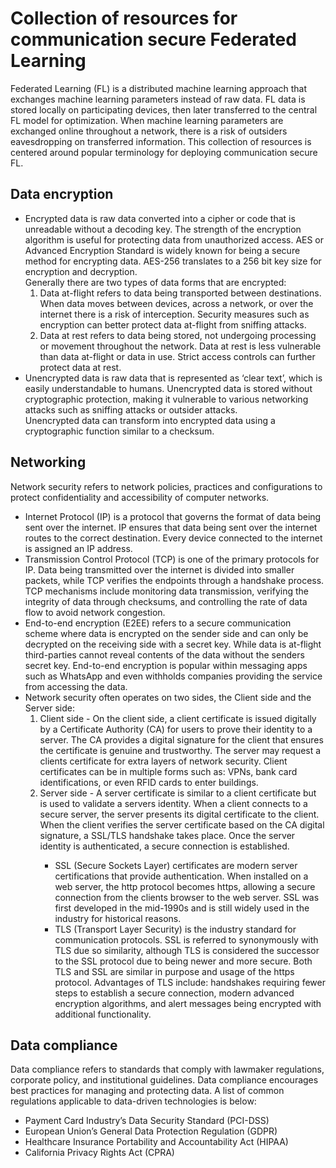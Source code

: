 # Collection of resources for communication secure Federated Learning
Federated Learning (FL) is a distributed machine learning approach that exchanges machine learning parameters instead of raw data. FL data is stored locally on participating devices, then later transferred to the central FL model for optimization. When machine learning parameters are exchanged online throughout a network, there is a risk of outsiders eavesdropping on transferred information. This collection of resources is centered around popular terminology for deploying communication secure FL.
## Data encryption
* Encrypted data is raw data converted into a cipher or code that is unreadable without a decoding key. The strength of the encryption algorithm is useful for protecting data from unauthorized access. AES or Advanced Encryption Standard is widely known for being a secure method for encrypting data. AES-256 translates to a 256 bit key size for encryption and decryption. <br>
Generally there are two types of data forms that are encrypted:
  <ol>
  <li>Data at-flight refers to data being transported between destinations. When data moves between devices, across a network, or over the internet there is a risk of interception. Security measures such as encryption can better protect data at-flight from sniffing attacks.</li>
  <li>Data at rest refers to data being stored, not undergoing processing or movement throughout the network. Data at rest is less vulnerable than data at-flight or data in use. Strict access controls can further protect data at rest.</li>
  </ol>
* Unencrypted data is raw data that is represented as ‘clear text’, which is easily understandable to humans. Unencrypted data is stored without cryptographic protection, making it vulnerable to various networking attacks such as sniffing attacks or outsider attacks. <br> Unencrypted data can transform into encrypted data using a cryptographic function similar to a checksum.
## Networking
Network security refers to network policies, practices and configurations to protect confidentiality and accessibility of computer networks.
* Internet Protocol (IP) is a protocol that governs the format of data being sent over the internet. IP ensures that data being sent over the internet routes to the correct destination. Every device connected to the internet is assigned an IP address.
* Transmission Control Protocol (TCP) is one of the primary protocols for IP. Data being transmitted over the internet is divided into smaller packets, while TCP verifies the endpoints through a handshake process. TCP mechanisms include monitoring data transmission, verifying the integrity of data through checksums, and controlling the rate of data flow to avoid network congestion. 
* End-to-end encryption (E2EE) refers to a secure communication scheme where data is encrypted on the sender side and can only be decrypted on the receiving side with a secret key. While data is at-flight third-parties cannot reveal contents of the data without the senders secret key. End-to-end encryption is popular within messaging apps such as WhatsApp and even withholds companies providing the service from accessing the data.
* Network security often operates on two sides, the Client side and the Server side:
  <ol>
    <li>Client side - On the client side, a client certificate is issued digitally by a Certificate Authority (CA) for users to prove their identity to a server. The CA provides a digital signature for the client that ensures the certificate is genuine and trustworthy. The server may request a clients certificate for extra layers of network security. Client certificates can be in multiple forms such as: VPNs, bank card identifications, or even RFID cards to enter buildings.</li>
    <li>Server side - A server certificate is similar to a client certificate but is used to validate a servers identity. When a client connects to a secure server, the server presents its digital certificate to the client. When the client verifies the server certificate based on the CA digital signature, a SSL/TLS handshake takes place. Once the server identity is authenticated, a secure connection is established. </li>
    <ul>
      <li>SSL (Secure Sockets Layer) certificates are modern server certifications that provide authentication. When installed on a web server, the http protocol becomes https, allowing a secure connection from the clients browser to the web server. SSL was first developed in the mid-1990s and is still widely used in the industry for historical reasons.</li>
      <li>TLS (Transport Layer Security) is the industry standard for communication protocols. SSL is referred to synonymously with TLS due so similarity, although TLS is considered the successor to the SSL protocol due to being newer and more secure. Both TLS and SSL are similar in purpose and usage of the https protocol. Advantages of TLS include: handshakes requiring fewer steps to establish a secure connection, modern advanced encryption algorithms, and alert messages being encrypted with additional functionality. </li>
    </ul>
  </ol>

## Data compliance
Data compliance refers to standards that comply with lawmaker regulations, corporate policy, and institutional guidelines. Data compliance encourages best practices for managing and protecting data. A list of common regulations applicable to data-driven technologies is below:
* Payment Card Industry’s Data Security Standard (PCI-DSS)
* European Union’s General Data Protection Regulation (GDPR)
* Healthcare Insurance Portability and Accountability Act (HIPAA) 
* California Privacy Rights Act (CPRA)
